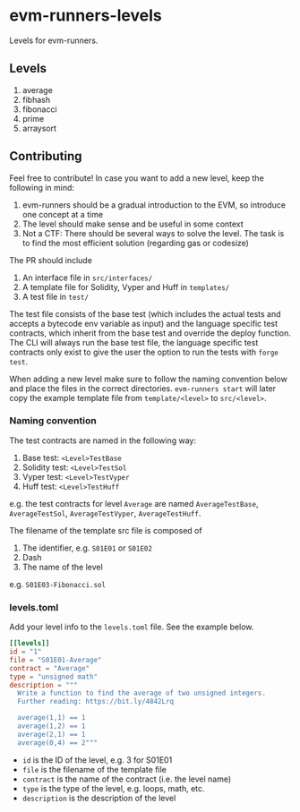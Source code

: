 # evm-runners-levels

Levels for evm-runners.

## Levels

1. average
2. fibhash
3. fibonacci
4. prime
5. arraysort

## Contributing

Feel free to contribute! In case you want to add a new level, keep the following in mind:

1. evm-runners should be a gradual introduction to the EVM, so introduce one concept at a time
2. The level should make sense and be useful in some context
3. Not a CTF: There should be several ways to solve the level. The task is to find the most efficient solution (regarding gas or codesize)

The PR should include

1. An interface file in `src/interfaces/`
2. A template file for Solidity, Vyper and Huff in `templates/`
3. A test file in `test/`

The test file consists of the base test (which includes the actual tests and accepts a bytecode env variable as input) and the language specific test contracts, which inherit from the base test and override the deploy function. The CLI will always run the base test file, the language specific test contracts only exist to give the user the option to run the tests with `forge test`.

When adding a new level make sure to follow the naming convention below and place the files in the correct directories. `evm-runners start` will later copy the example template file from `template/<level>` to `src/<level>`.

### Naming convention

The test contracts are named in the following way:

1. Base test: `<Level>TestBase`
2. Solidity test: `<Level>TestSol`
3. Vyper test: `<Level>TestVyper`
4. Huff test: `<Level>TestHuff`

e.g. the test contracts for level `Average` are named `AverageTestBase`, `AverageTestSol`, `AverageTestVyper`, `AverageTestHuff`.

The filename of the template src file is composed of

1. The identifier, e.g. `S01E01` or `S01E02`
2. Dash
3. The name of the level

e.g. `S01E03-Fibonacci.sol`

### levels.toml

Add your level info to the `levels.toml` file. See the example below.

```toml
[[levels]]
id = "1"
file = "S01E01-Average"
contract = "Average"
type = "unsigned math"
description = """
  Write a function to find the average of two unsigned integers.
  Further reading: https://bit.ly/4842Lrq

  average(1,1) == 1
  average(1,2) == 1
  average(2,1) == 1
  average(0,4) == 2"""
```

- `id` is the ID of the level, e.g. 3 for S01E01
- `file` is the filename of the template file
- `contract` is the name of the contract (i.e. the level name)
- `type` is the type of the level, e.g. loops, math, etc.
- `description` is the description of the level

